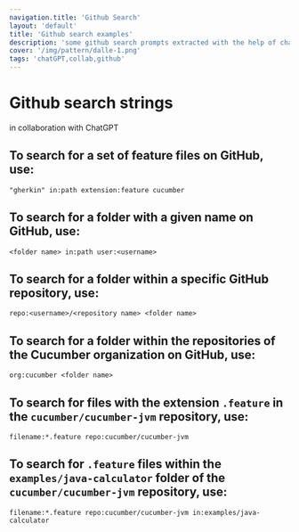 ```yaml
---
navigation.title: 'Github Search'
layout: 'default'
title: 'Github search examples'
description: 'some github search prompts extracted with the help of chatGPT'
cover: '/img/pattern/dalle-1.png'
tags: 'chatGPT,collab,github'
---
```



# Github search strings

in collaboration with ChatGPT

## To search for a set of feature files on GitHub, use:

````
"gherkin" in:path extension:feature cucumber

````

## To search for a folder with a given name on GitHub, use:

````
<folder name> in:path user:<username>
````

## To search for a folder within a specific GitHub repository, use:

````
repo:<username>/<repository name> <folder name>
````

## To search for a folder within the repositories of the Cucumber organization on GitHub, use:

````
org:cucumber <folder name>
````

## To search for files with the extension `.feature` in the `cucumber/cucumber-jvm` repository, use:

````
filename:*.feature repo:cucumber/cucumber-jvm
````

## To search for `.feature` files within the `examples/java-calculator` folder of the `cucumber/cucumber-jvm` repository, use:

````
filename:*.feature repo:cucumber/cucumber-jvm in:examples/java-calculator
````
